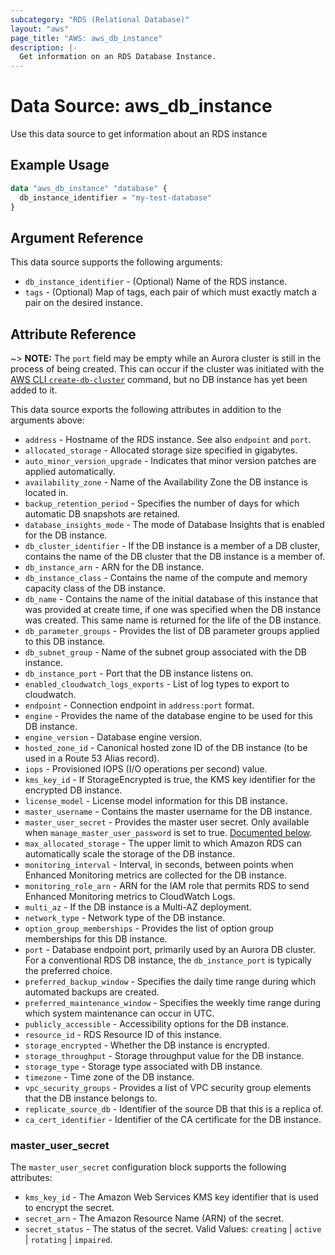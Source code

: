 ```yaml
---
subcategory: "RDS (Relational Database)"
layout: "aws"
page_title: "AWS: aws_db_instance"
description: |-
  Get information on an RDS Database Instance.
---
```


# Data Source: aws_db_instance

Use this data source to get information about an RDS instance

## Example Usage

```terraform
data "aws_db_instance" "database" {
  db_instance_identifier = "my-test-database"
}
```

## Argument Reference

This data source supports the following arguments:

* `db_instance_identifier` - (Optional) Name of the RDS instance.
* `tags` - (Optional) Map of tags, each pair of which must exactly match a pair on the desired instance.

## Attribute Reference

~> **NOTE:** The `port` field may be empty while an Aurora cluster is still in the process of being created. This can occur if the cluster was initiated with the [AWS CLI `create-db-cluster`](https://docs.aws.amazon.com/cli/latest/reference/rds/create-db-cluster.html) command, but no DB instance has yet been added to it.

This data source exports the following attributes in addition to the arguments above:

* `address` - Hostname of the RDS instance. See also `endpoint` and `port`.
* `allocated_storage` - Allocated storage size specified in gigabytes.
* `auto_minor_version_upgrade` - Indicates that minor version patches are applied automatically.
* `availability_zone` - Name of the Availability Zone the DB instance is located in.
* `backup_retention_period` - Specifies the number of days for which automatic DB snapshots are retained.
* `database_insights_mode` - The mode of Database Insights that is enabled for the DB instance.
* `db_cluster_identifier` - If the DB instance is a member of a DB cluster, contains the name of the DB cluster that the DB instance is a member of.
* `db_instance_arn` - ARN for the DB instance.
* `db_instance_class` - Contains the name of the compute and memory capacity class of the DB instance.
* `db_name` - Contains the name of the initial database of this instance that was provided at create time, if one was specified when the DB instance was created. This same name is returned for the life of the DB instance.
* `db_parameter_groups` - Provides the list of DB parameter groups applied to this DB instance.
* `db_subnet_group` - Name of the subnet group associated with the DB instance.
* `db_instance_port` - Port that the DB instance listens on.
* `enabled_cloudwatch_logs_exports` - List of log types to export to cloudwatch.
* `endpoint` - Connection endpoint in `address:port` format.
* `engine` - Provides the name of the database engine to be used for this DB instance.
* `engine_version` - Database engine version.
* `hosted_zone_id` - Canonical hosted zone ID of the DB instance (to be used in a Route 53 Alias record).
* `iops` - Provisioned IOPS (I/O operations per second) value.
* `kms_key_id` - If StorageEncrypted is true, the KMS key identifier for the encrypted DB instance.
* `license_model` - License model information for this DB instance.
* `master_username` - Contains the master username for the DB instance.
* `master_user_secret` - Provides the master user secret. Only available when `manage_master_user_password` is set to true. [Documented below](#master_user_secret).
* `max_allocated_storage` - The upper limit to which Amazon RDS can automatically scale the storage of the DB instance.
* `monitoring_interval` - Interval, in seconds, between points when Enhanced Monitoring metrics are collected for the DB instance.
* `monitoring_role_arn` - ARN for the IAM role that permits RDS to send Enhanced Monitoring metrics to CloudWatch Logs.
* `multi_az` - If the DB instance is a Multi-AZ deployment.
* `network_type` - Network type of the DB instance.
* `option_group_memberships` - Provides the list of option group memberships for this DB instance.
* `port` - Database endpoint port, primarily used by an Aurora DB cluster. For a conventional RDS DB instance, the `db_instance_port` is typically the preferred choice.
* `preferred_backup_window` - Specifies the daily time range during which automated backups are created.
* `preferred_maintenance_window` -  Specifies the weekly time range during which system maintenance can occur in UTC.
* `publicly_accessible` - Accessibility options for the DB instance.
* `resource_id` - RDS Resource ID of this instance.
* `storage_encrypted` - Whether the DB instance is encrypted.
* `storage_throughput` - Storage throughput value for the DB instance.
* `storage_type` - Storage type associated with DB instance.
* `timezone` - Time zone of the DB instance.
* `vpc_security_groups` - Provides a list of VPC security group elements that the DB instance belongs to.
* `replicate_source_db` - Identifier of the source DB that this is a replica of.
* `ca_cert_identifier` - Identifier of the CA certificate for the DB instance.

### master_user_secret

The `master_user_secret` configuration block supports the following attributes:

* `kms_key_id` - The Amazon Web Services KMS key identifier that is used to encrypt the secret.
* `secret_arn` - The Amazon Resource Name (ARN) of the secret.
* `secret_status` - The status of the secret. Valid Values: `creating` | `active` | `rotating` | `impaired`.
